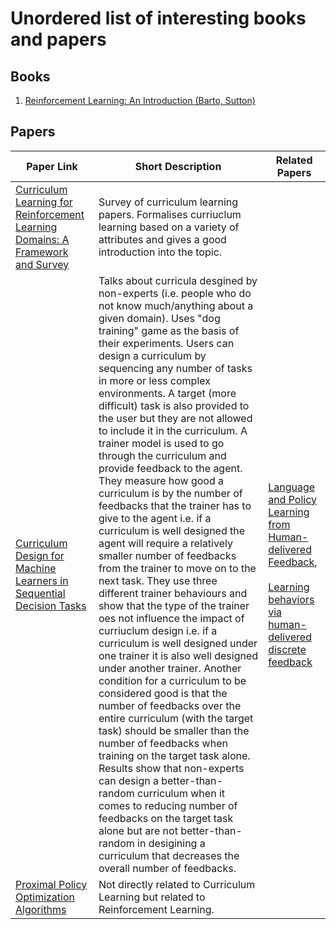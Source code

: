 # Unordered list of interesting books and papers


## Books

1.  [Reinforcement Learning: An Introduction (Barto, Sutton)](https://web.stanford.edu/class/psych209/Readings/SuttonBartoIPRLBook2ndEd.pdf)
  
## Papers

| Paper Link | Short Description |Related Papers |
|------------|-------------------| - |
| [Curriculum Learning for Reinforcement Learning Domains: A Framework and Survey](https://arxiv.org/pdf/2003.04960.pdf?fbclid=IwAR3n0MndHpbiWI1-Wfds5jTXSkwXwpo1mf7jaK-64J4heyYOnYO76qnEWCE) | Survey of curriculum learning papers. Formalises curriuclum learning based on a variety of attributes and gives a good introduction into the topic. ||
| [Curriculum Design for Machine Learners in Sequential Decision Tasks](https://beipeng.github.io/files/2018ieee-tetci-peng.pdf) | Talks about curricula desgined by non-experts (i.e. people who do not know much/anything about a given domain). Uses "dog training" game as the basis of their experiments. Users can design a curriculum by sequencing any number of tasks in more or less complex environments. A target (more difficult) task is also provided to the user but they are not allowed to include it in the curriculum. A trainer model is used to go through the curriculum and provide feedback to the agent. They measure how good a curriculum is by the number of feedbacks that the trainer has to give to the agent i.e. if a curriculum is well designed the agent will require a relatively smaller number of feedbacks from the trainer to move on to the next task. They use three different trainer behaviours and show that the type of the trainer oes not influence the impact of curriuclum design i.e. if a curriculum is well designed under one trainer it is also well designed under another trainer. Another condition for a curriculum to be considered good is that the number of feedbacks over the entire curriculum (with the target task) should be smaller than the number of feedbacks when training on the target task alone. Results show that non-experts can design a better-than-random curriculum when it comes to reducing number of feedbacks on the target task alone but are not better-than-random in desigining a curriculum that decreases the overall number of feedbacks. | [Language and Policy Learning from Human-delivered Feedback](https://beipeng.github.io/files/2015icra-peng.pdf),<br/><br/> [Learning behaviors via human-delivered discrete feedback](https://link.springer.com/article/10.1007/s10458-015-9283-7)
| [Proximal Policy Optimization Algorithms](https://arxiv.org/pdf/1707.06347.pdf) | Not directly related to Curriculum Learning but related to Reinforcement Learning. | 
